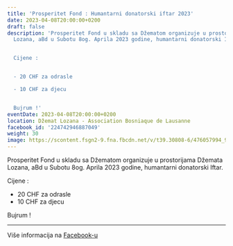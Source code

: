 ```yaml
---
title: 'Prosperitet Fond : Humantarni donatorski iftar 2023'
date: 2023-04-08T20:00:00+0200
draft: false
description: 'Prosperitet Fond u skladu sa Džematom organizuje u prostorijama Džemata
  Lozana, aBd u Subotu 8og. Aprila 2023 godine, humantarni donatorski Iftar.


  Cijene :


  - 20 CHF za odrasle

  - 10 CHF za djecu


  Bujrum !'
eventDate: 2023-04-08T20:00:00+0200
location: Džemat Lozana - Association Bosniaque de Lausanne
facebook_id: '224742946887049'
weight: 30
image: https://scontent.fsgn2-9.fna.fbcdn.net/v/t39.30808-6/476057994_936635281930405_1135964331823661885_n.jpg?_nc_cat=106&ccb=1-7&_nc_sid=9e60e4&_nc_ohc=nbkyaE8tWX8Q7kNvwGdWgEz&_nc_oc=Adl4xY1sh467DagUZHlEf2MrPpAopy3umhT9iDvRkKu0EfyVUt5KBK1w_HcI_Wiql5E&_nc_zt=23&_nc_ht=scontent.fsgn2-9.fna&edm=ABTKTjYEAAAA&_nc_gid=kjbubrAl9UbaR-dSjER6sA&_nc_tpa=Q5bMBQGj9KKfiM3a4KBxF0yTCYVzJDOwcopGbuNnc9IupU7yz0u33Fgli227xBg-j0a2B6RpBKCPtK1wLg&oh=00_AfeBYWmdFGmzaubNYv1b-KHgU02p5YUYwK0y1WLuYXFB0g&oe=690216FD
---
```


Prosperitet Fond u skladu sa Džematom organizuje u prostorijama Džemata Lozana, aBd u Subotu 8og. Aprila 2023 godine, humantarni donatorski Iftar.

Cijene :

- 20 CHF za odrasle
- 10 CHF za djecu

Bujrum !

---

Više informacija na [Facebook-u](https://facebook.com/events/224742946887049)